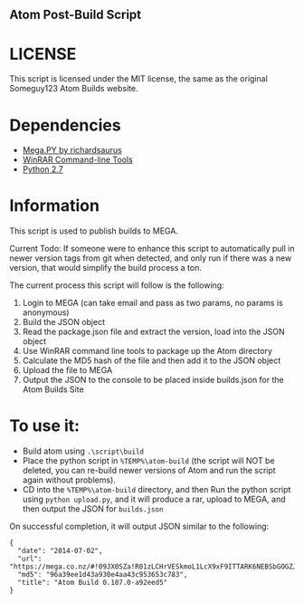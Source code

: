 ## Atom Post-Build Script

# LICENSE
This script is licensed under the MIT license, the same as the original Someguy123 Atom Builds website.

# Dependencies

 - [Mega.PY by richardsaurus](https://github.com/richardasaurus/mega.py)
 - [WinRAR Command-line Tools](http://www.rarlab.com/download.htm)
 - [Python 2.7](http://python.org/)

# Information


This script is used to publish builds to MEGA. 

Current Todo: If someone were to enhance this script to automatically pull in newer version tags from git when detected, and only run if there was a new version, that would simplify the build process a ton.

The current process this script will follow is the following:

 1. Login to MEGA (can take email and pass as two params, no params is anonymous)
 2. Build the JSON object
 3. Read the package.json file and extract the version, load into the JSON object
 4. Use WinRAR command line tools to package up the Atom directory
 5. Calculate the MD5 hash of the file and then add it to the JSON object
 6. Upload the file to MEGA
 7. Output the JSON to the console to be placed inside builds.json for the Atom Builds Site

# To use it:

- Build atom using `.\script\build`
- Place the python script in `%TEMP%\atom-build` (the script will NOT be deleted, you can re-build newer versions of Atom and run the script again without problems).
- CD into the `%TEMP%\atom-build` directory, and then Run the python script using `python upload.py`, and it will produce a rar, upload to MEGA, and then output the JSON for `builds.json`


On successful completion, it will output JSON similar to the following:


	{
	  "date": "2014-07-02",
	  "url": "https://mega.co.nz/#!09JX0SZa!R01zLCHrVESkmoL1LcX9xF9ITTARK6NEBSbGOGZJzkc",
	  "md5": "96a39ee1d43a930e4aa43c953653c783",
	  "title": "Atom Build 0.107.0-a92eed5"
	}